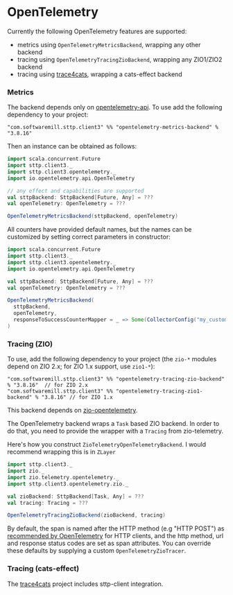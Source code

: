 # OpenTelemetry

Currently the following OpenTelemetry features are supported:

* metrics using `OpenTelemetryMetricsBackend`, wrapping any other backend
* tracing using `OpenTelemetryTracingZioBackend`, wrapping any ZIO1/ZIO2 backend
* tracing using [trace4cats](https://github.com/trace4cats/trace4cats), wrapping a cats-effect backend

### Metrics

The backend depends only on [opentelemetry-api](https://github.com/open-telemetry/opentelemetry-java). To use add the 
following dependency to your project:

```
"com.softwaremill.sttp.client3" %% "opentelemetry-metrics-backend" % "3.8.16"
```

Then an instance can be obtained as follows:

```scala
import scala.concurrent.Future
import sttp.client3._
import sttp.client3.opentelemetry._
import io.opentelemetry.api.OpenTelemetry

// any effect and capabilities are supported
val sttpBackend: SttpBackend[Future, Any] = ???  
val openTelemetry: OpenTelemetry = ???

OpenTelemetryMetricsBackend(sttpBackend, openTelemetry)
```

All counters have provided default names, but the names can be customized by setting correct parameters in constructor:

```scala
import scala.concurrent.Future
import sttp.client3._
import sttp.client3.opentelemetry._
import io.opentelemetry.api.OpenTelemetry

val sttpBackend: SttpBackend[Future, Any] = ???  
val openTelemetry: OpenTelemetry = ???

OpenTelemetryMetricsBackend(
  sttpBackend,
  openTelemetry,
  responseToSuccessCounterMapper = _ => Some(CollectorConfig("my_custom_counter_name"))
)
```

### Tracing (ZIO)

To use, add the following dependency to your project (the `zio-*` modules depend on ZIO 2.x; for ZIO 1.x support, use `zio1-*`):

```
"com.softwaremill.sttp.client3" %% "opentelemetry-tracing-zio-backend" % "3.8.16"  // for ZIO 2.x
"com.softwaremill.sttp.client3" %% "opentelemetry-tracing-zio1-backend" % "3.8.16" // for ZIO 1.x
```

This backend depends on [zio-opentelemetry](https://github.com/zio/zio-telemetry).

The OpenTelemetry backend wraps a `Task` based ZIO backend.
In order to do that, you need to provide the wrapper with a `Tracing` from zio-telemetry.

Here's how you construct `ZioTelemetryOpenTelemetryBackend`. I would recommend wrapping this is in `ZLayer`

```scala
import sttp.client3._
import zio._
import zio.telemetry.opentelemetry._
import sttp.client3.opentelemetry.zio._

val zioBackend: SttpBackend[Task, Any] = ???
val tracing: Tracing = ???

OpenTelemetryTracingZioBackend(zioBackend, tracing)
```

By default, the span is named after the HTTP method (e.g "HTTP POST") as [recommended by OpenTelemetry](https://github.com/open-telemetry/opentelemetry-specification/blob/main/specification/trace/semantic_conventions/http.md#name) for HTTP clients,
and the http method, url and response status codes are set as span attributes.
You can override these defaults by supplying a custom `OpenTelemetryZioTracer`.

### Tracing (cats-effect)

The [trace4cats](https://github.com/trace4cats/trace4cats) project includes sttp-client integration.
